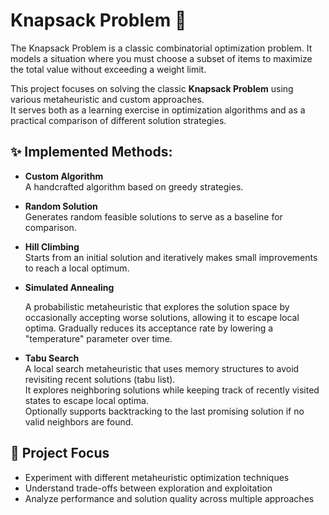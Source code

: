 # Knapsack Problem 🎒

The Knapsack Problem is a classic combinatorial optimization problem.
It models a situation where you must choose a subset of items to maximize the total value without exceeding a weight limit.

This project focuses on solving the classic **Knapsack Problem** using various metaheuristic and custom approaches.  
It serves both as a learning exercise in optimization algorithms and as a practical comparison of different solution strategies.

## ✨ Implemented Methods:

- **Custom Algorithm**  
  A handcrafted algorithm based on greedy strategies.
  
- **Random Solution**  
  Generates random feasible solutions to serve as a baseline for comparison.
  
- **Hill Climbing**  
  Starts from an initial solution and iteratively makes small improvements to reach a local optimum.
  
- **Simulated Annealing**

  A probabilistic metaheuristic that explores the solution space by occasionally accepting worse solutions, 
  allowing it to escape local optima. Gradually reduces its acceptance rate by lowering a "temperature" 
  parameter over time.

- **Tabu Search**  
  A local search metaheuristic that uses memory structures to avoid revisiting recent solutions (tabu list).  
  It explores neighboring solutions while keeping track of recently visited states to escape local optima.  
  Optionally supports backtracking to the last promising solution if no valid neighbors are found.

## 🧠 Project Focus

- Experiment with different metaheuristic optimization techniques
- Understand trade-offs between exploration and exploitation
- Analyze performance and solution quality across multiple approaches
